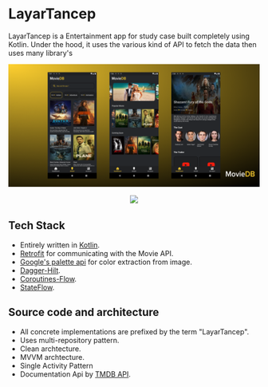 # LayarTancep
LayarTancep is a Entertainment app for study case built completely using Kotlin. Under the hood, it uses the various kind of API to fetch the data then uses many library's

<p align="center">
  <img src="https://github.com/IrfanNawawi/LayarTancep/blob/master/MovieDB.png" style="max-width:100%;"/>
</p>

<p align="center">
  <img src="https://miro.medium.com/v2/resize:fit:772/0*sfCDEb571WD-7EfP.jpg" width:30px;
            height:50px;/>
</p>

## Tech Stack
- Entirely written in [Kotlin](https://kotlinlang.org/).
- [Retrofit](https://square.github.io/retrofit/) for communicating with the Movie API.
- [Google's palette api](https://developer.android.com/develop/ui/views/graphics/palette-colors) for color extraction from image.
- [Dagger-Hilt](https://developer.android.com/training/dependency-injection/hilt-android?hl=id).
- [Coroutines-Flow](https://github.com/amitshekhariitbhu/Learn-Kotlin-Flow).
- [StateFlow](https://developer.android.com/kotlin/flow/stateflow-and-sharedflow?hl=id).

## Source code and architecture
- All concrete implementations are prefixed by the term "LayarTancep".
- Uses multi-repository pattern.
- Clean archtecture.
- MVVM archtecture.
- Single Activity Pattern
- Documentation Api by [TMDB API](https://developers.themoviedb.org/3/getting-started/introduction).
